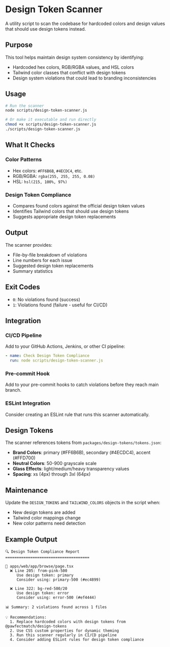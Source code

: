 # Design Token Scanner

A utility script to scan the codebase for hardcoded colors and design values that should use design tokens instead.

## Purpose

This tool helps maintain design system consistency by identifying:
- Hardcoded hex colors, RGB/RGBA values, and HSL colors
- Tailwind color classes that conflict with design tokens
- Design system violations that could lead to branding inconsistencies

## Usage

```bash
# Run the scanner
node scripts/design-token-scanner.js

# Or make it executable and run directly
chmod +x scripts/design-token-scanner.js
./scripts/design-token-scanner.js
```

## What It Checks

### Color Patterns
- Hex colors: `#FF6B6B`, `#4ECDC4`, etc.
- RGB/RGBA: `rgba(255, 255, 255, 0.08)`
- HSL: `hsl(215, 100%, 97%)`

### Design Token Compliance
- Compares found colors against the official design token values
- Identifies Tailwind colors that should use design tokens
- Suggests appropriate design token replacements

## Output

The scanner provides:
- File-by-file breakdown of violations
- Line numbers for each issue
- Suggested design token replacements
- Summary statistics

## Exit Codes

- `0`: No violations found (success)
- `1`: Violations found (failure - useful for CI/CD)

## Integration

### CI/CD Pipeline

Add to your GitHub Actions, Jenkins, or other CI pipeline:

```yaml
- name: Check Design Token Compliance
  run: node scripts/design-token-scanner.js
```

### Pre-commit Hook

Add to your pre-commit hooks to catch violations before they reach main branch.

### ESLint Integration

Consider creating an ESLint rule that runs this scanner automatically.

## Design Tokens

The scanner references tokens from `packages/design-tokens/tokens.json`:

- **Brand Colors**: primary (#FF6B6B), secondary (#4ECDC4), accent (#FFD700)
- **Neutral Colors**: 50-900 grayscale scale
- **Glass Effects**: light/medium/heavy transparency values
- **Spacing**: xs (4px) through 3xl (64px)

## Maintenance

Update the `DESIGN_TOKENS` and `TAILWIND_COLORS` objects in the script when:
- New design tokens are added
- Tailwind color mappings change
- New color patterns need detection

## Example Output

```
🔍 Design Token Compliance Report
=====================================

📁 apps/web/app/browse/page.tsx
  ❌ Line 205: from-pink-500
     Use design token: primary
     Consider using: primary-500 (#ec4899)

  ❌ Line 322: bg-red-500/20
     Use design token: error
     Consider using: error-500 (#ef4444)

📊 Summary: 2 violations found across 1 files

💡 Recommendations:
  1. Replace hardcoded colors with design tokens from @pawfectmatch/design-tokens
  2. Use CSS custom properties for dynamic theming
  3. Run this scanner regularly in CI/CD pipeline
  4. Consider adding ESLint rules for design token compliance
```
